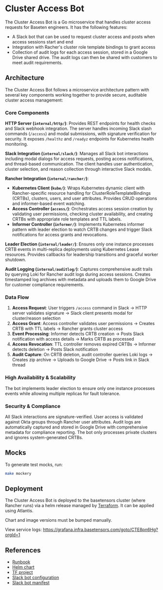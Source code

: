 # Cluster Access Bot

The Cluster Access Bot is a Go microservice that handles cluster access requests for Baseten engineers. It has the following features:

- A Slack bot that can be used to request cluster access and posts when access sessions start and end
- Integration with Racher's cluster role template bindings to grant access
- Collection of audit logs for each access session, stored in a Google Drive shared drive. The audit logs can then be shared with customers to meet audit requirements.

## Architecture

The Cluster Access Bot follows a microservice architecture pattern with several key components working together to provide secure, auditable cluster access management:

### Core Components

**HTTP Server (`internal/http/`)**: Provides REST endpoints for health checks and Slack webhook integration. The server handles incoming Slack slash commands (`/access`) and modal submissions, with signature verification for security. It exposes `/healthz` and `/readyz` endpoints for Kubernetes health monitoring.

**Slack Integration (`internal/slack/`)**: Manages all Slack bot interactions including modal dialogs for access requests, posting access notifications, and thread-based communication. The client handles user authentication, cluster selection, and reason collection through interactive Slack modals.

**Rancher Integration (`internal/rancher/`)**:

- **Kubernetes Client (`kube/`)**: Wraps Kubernetes dynamic client with Rancher-specific resource handling for ClusterRoleTemplateBindings (CRTBs), clusters, users, and user attributes. Provides CRUD operations and informer-based event watching.
- **Access Controller (`access/`)**: Orchestrates access session creation by validating user permissions, checking cluster availability, and creating CRTBs with appropriate role templates and TTL labels.
- **Informer Controller (`informer/`)**: Implements Kubernetes informer pattern with leader election to watch CRTB changes and trigger Slack notifications for access grants and revocations.

**Leader Election (`internal/leader/`)**: Ensures only one instance processes CRTB events in multi-replica deployments using Kubernetes Lease resources. Provides callbacks for leadership transitions and graceful worker shutdown.

**Audit Logging (`internal/auditlog/`)**: Captures comprehensive audit trails by querying Loki for Rancher audit logs during access sessions. Creates timestamped log archives with metadata and uploads them to Google Drive for customer compliance requirements.

### Data Flow

1. **Access Request**: User triggers `/access` command in Slack → HTTP server validates signature → Slack client presents modal for cluster/reason selection
2. **Access Grant**: Access controller validates user permissions → Creates CRTB with TTL labels → Rancher grants cluster access
3. **Event Processing**: Informer detects CRTB creation → Posts Slack notification with access details → Marks CRTB as processed
4. **Access Revocation**: TTL controller removes expired CRTBs → Informer detects deletion → Posts Slack notification
5. **Audit Capture**: On CRTB deletion, audit controller queries Loki logs → Creates zip archive → Uploads to Google Drive → Posts link in Slack thread

### High Availability & Scalability

The bot implements leader election to ensure only one instance processes events while allowing multiple replicas for fault tolerance.

### Security & Compliance

All Slack interactions are signature-verified. User access is validated against Okta groups through Rancher user attributes. Audit logs are automatically captured and stored in Google Drive with comprehensive metadata for compliance reporting. The bot only processes private clusters and ignores system-generated CRTBs.

## Mocks

To generate test mocks, run:

```sh
make mockery
```

## Deployment

The Cluster Access Bot is deployed to the basetensors cluster (where Rancher runs) via a helm release managed by [Terraform](https://github.com/basetenlabs/baseten-deployment/blob/main/baseten-infra/cluster-access-bot/main.tf). It can be applied using Atlantis.

Chart and image versions must be bumped manually.

View service logs: https://grafana.infra.basetensors.com/goto/CTE8pn6Hg?orgId=1

## References

- [Runbook](https://www.notion.so/ml-infra/Grant-PWP-access-27091d24727380f0ab82d4e6cf8e2e63)
- [Helm chart](../../helm/charts/cluster-access-bot/Chart.yaml)
- [TF project](https://github.com/basetenlabs/baseten-deployment/blob/main/baseten-infra/cluster-access-bot/main.tf)
- [Slack bot configuration](https://api.slack.com/apps/A09GSBZ1YRL/general)
- [Slack bot manifest](app_manifest.yaml)

